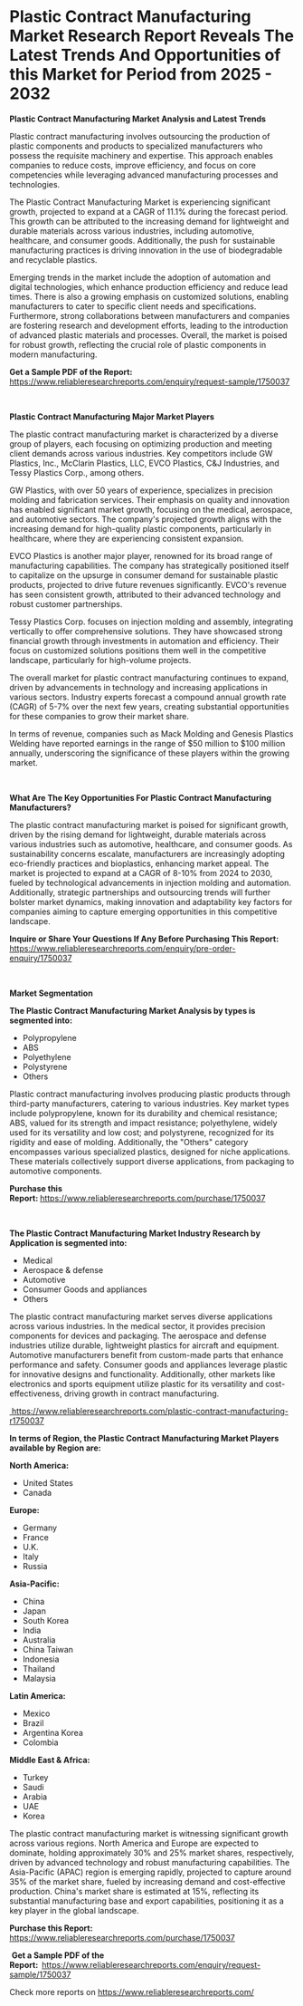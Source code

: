 <p><h1>Plastic Contract Manufacturing Market Research Report Reveals The Latest Trends And Opportunities of this Market for Period from 2025 - 2032</h1></p><p><strong>Plastic Contract Manufacturing Market Analysis and Latest Trends</strong></p>
<p><p>Plastic contract manufacturing involves outsourcing the production of plastic components and products to specialized manufacturers who possess the requisite machinery and expertise. This approach enables companies to reduce costs, improve efficiency, and focus on core competencies while leveraging advanced manufacturing processes and technologies.</p><p>The Plastic Contract Manufacturing Market is experiencing significant growth, projected to expand at a CAGR of 11.1% during the forecast period. This growth can be attributed to the increasing demand for lightweight and durable materials across various industries, including automotive, healthcare, and consumer goods. Additionally, the push for sustainable manufacturing practices is driving innovation in the use of biodegradable and recyclable plastics.</p><p>Emerging trends in the market include the adoption of automation and digital technologies, which enhance production efficiency and reduce lead times. There is also a growing emphasis on customized solutions, enabling manufacturers to cater to specific client needs and specifications. Furthermore, strong collaborations between manufacturers and companies are fostering research and development efforts, leading to the introduction of advanced plastic materials and processes. Overall, the market is poised for robust growth, reflecting the crucial role of plastic components in modern manufacturing.</p></p>
<p><strong>Get a Sample PDF of the Report:&nbsp;</strong> <a href="https://www.reliableresearchreports.com/enquiry/request-sample/1750037?utm_campaign=3059&utm_medium=2&utm_source=Github&utm_content=ia&utm_term=09032025&utm_id=plastic-contract-manufacturing">https://www.reliableresearchreports.com/enquiry/request-sample/1750037</a></p>
<p>&nbsp;</p>
<p><strong>Plastic Contract Manufacturing Major Market Players</strong></p>
<p><p>The plastic contract manufacturing market is characterized by a diverse group of players, each focusing on optimizing production and meeting client demands across various industries. Key competitors include GW Plastics, Inc., McClarin Plastics, LLC, EVCO Plastics, C&J Industries, and Tessy Plastics Corp., among others.</p><p>GW Plastics, with over 50 years of experience, specializes in precision molding and fabrication services. Their emphasis on quality and innovation has enabled significant market growth, focusing on the medical, aerospace, and automotive sectors. The company's projected growth aligns with the increasing demand for high-quality plastic components, particularly in healthcare, where they are experiencing consistent expansion.</p><p>EVCO Plastics is another major player, renowned for its broad range of manufacturing capabilities. The company has strategically positioned itself to capitalize on the upsurge in consumer demand for sustainable plastic products, projected to drive future revenues significantly. EVCO's revenue has seen consistent growth, attributed to their advanced technology and robust customer partnerships.</p><p>Tessy Plastics Corp. focuses on injection molding and assembly, integrating vertically to offer comprehensive solutions. They have showcased strong financial growth through investments in automation and efficiency. Their focus on customized solutions positions them well in the competitive landscape, particularly for high-volume projects.</p><p>The overall market for plastic contract manufacturing continues to expand, driven by advancements in technology and increasing applications in various sectors. Industry experts forecast a compound annual growth rate (CAGR) of 5-7% over the next few years, creating substantial opportunities for these companies to grow their market share.</p><p>In terms of revenue, companies such as Mack Molding and Genesis Plastics Welding have reported earnings in the range of $50 million to $100 million annually, underscoring the significance of these players within the growing market.</p></p>
<p>&nbsp;</p>
<p><strong>What Are The Key Opportunities For Plastic Contract Manufacturing Manufacturers?</strong></p>
<p><p>The plastic contract manufacturing market is poised for significant growth, driven by the rising demand for lightweight, durable materials across various industries such as automotive, healthcare, and consumer goods. As sustainability concerns escalate, manufacturers are increasingly adopting eco-friendly practices and bioplastics, enhancing market appeal. The market is projected to expand at a CAGR of 8-10% from 2024 to 2030, fueled by technological advancements in injection molding and automation. Additionally, strategic partnerships and outsourcing trends will further bolster market dynamics, making innovation and adaptability key factors for companies aiming to capture emerging opportunities in this competitive landscape.</p></p>
<p><strong>Inquire or Share Your Questions If Any Before Purchasing This Report:</strong> <a href="https://www.reliableresearchreports.com/enquiry/pre-order-enquiry/1750037?utm_campaign=3059&utm_medium=2&utm_source=Github&utm_content=ia&utm_term=09032025&utm_id=plastic-contract-manufacturing">https://www.reliableresearchreports.com/enquiry/pre-order-enquiry/1750037</a></p>
<p>&nbsp;</p>
<p><strong>Market Segmentation</strong></p>
<p><strong>The Plastic Contract Manufacturing Market Analysis by types is segmented into:</strong></p>
<p><ul><li>Polypropylene</li><li>ABS</li><li>Polyethylene</li><li>Polystyrene</li><li>Others</li></ul></p>
<p><p>Plastic contract manufacturing involves producing plastic products through third-party manufacturers, catering to various industries. Key market types include polypropylene, known for its durability and chemical resistance; ABS, valued for its strength and impact resistance; polyethylene, widely used for its versatility and low cost; and polystyrene, recognized for its rigidity and ease of molding. Additionally, the "Others" category encompasses various specialized plastics, designed for niche applications. These materials collectively support diverse applications, from packaging to automotive components.</p></p>
<p><strong>Purchase this Report:&nbsp;</strong><a href="https://www.reliableresearchreports.com/purchase/1750037?utm_campaign=3059&utm_medium=2&utm_source=Github&utm_content=ia&utm_term=09032025&utm_id=plastic-contract-manufacturing">https://www.reliableresearchreports.com/purchase/1750037</a></p>
<p>&nbsp;</p>
<p><strong>The Plastic Contract Manufacturing Market Industry Research by Application is segmented into:</strong></p>
<p><ul><li>Medical</li><li>Aerospace & defense</li><li>Automotive</li><li>Consumer Goods and appliances</li><li>Others</li></ul></p>
<p><p>The plastic contract manufacturing market serves diverse applications across various industries. In the medical sector, it provides precision components for devices and packaging. The aerospace and defense industries utilize durable, lightweight plastics for aircraft and equipment. Automotive manufacturers benefit from custom-made parts that enhance performance and safety. Consumer goods and appliances leverage plastic for innovative designs and functionality. Additionally, other markets like electronics and sports equipment utilize plastic for its versatility and cost-effectiveness, driving growth in contract manufacturing.</p></p>
<p><a href="https://www.reliableresearchreports.com/plastic-contract-manufacturing-r1750037?utm_campaign=3059&utm_medium=2&utm_source=Github&utm_content=ia&utm_term=09032025&utm_id=plastic-contract-manufacturing">&nbsp;https://www.reliableresearchreports.com/plastic-contract-manufacturing-r1750037</a></p>
<p><strong>In terms of Region, the Plastic Contract Manufacturing Market Players available by Region are:</strong></p>
<p>
    <p> <strong> North America: </strong>
        <ul>
            <li>United States</li>
            <li>Canada</li>
        </ul>
        </p> 
    <p> <strong> Europe: </strong>
        <ul>
            <li>Germany</li>
            <li>France</li>
            <li>U.K.</li>
            <li>Italy</li>
            <li>Russia</li>
        </ul>
        </p> 
    <p> <strong> Asia-Pacific: </strong>
        <ul>
            <li>China</li>
            <li>Japan</li>
            <li>South Korea</li>
            <li>India</li>
            <li>Australia</li>
            <li>China Taiwan</li>
            <li>Indonesia</li>
            <li>Thailand</li>
            <li>Malaysia</li>
        </ul>
        </p> 
    <p> <strong> Latin America: </strong>
        <ul>
            <li>Mexico</li>
            <li>Brazil</li>
            <li>Argentina Korea</li>
            <li>Colombia</li>
        </ul>
        </p> 
    <p> <strong> Middle East & Africa: </strong>
        <ul>
            <li>Turkey</li>
            <li>Saudi</li>
            <li>Arabia</li>
            <li>UAE</li>
            <li>Korea</li>
        </ul>
    </p>
    </p>
<p><p>The plastic contract manufacturing market is witnessing significant growth across various regions. North America and Europe are expected to dominate, holding approximately 30% and 25% market shares, respectively, driven by advanced technology and robust manufacturing capabilities. The Asia-Pacific (APAC) region is emerging rapidly, projected to capture around 35% of the market share, fueled by increasing demand and cost-effective production. China's market share is estimated at 15%, reflecting its substantial manufacturing base and export capabilities, positioning it as a key player in the global landscape.</p></p>
<p><strong>Purchase this Report: </strong><a href="https://www.reliableresearchreports.com/purchase/1750037?utm_campaign=3059&utm_medium=2&utm_source=Github&utm_content=ia&utm_term=09032025&utm_id=plastic-contract-manufacturing">https://www.reliableresearchreports.com/purchase/1750037</a></p>
<p>&nbsp;<strong>Get a Sample PDF of the Report:&nbsp;&nbsp;</strong><a href="https://www.reliableresearchreports.com/enquiry/request-sample/1750037?utm_campaign=3059&utm_medium=2&utm_source=Github&utm_content=ia&utm_term=09032025&utm_id=plastic-contract-manufacturing">https://www.reliableresearchreports.com/enquiry/request-sample/1750037</a></p>
<p><strong></strong></p>
<p>Check more reports on <a href="https://www.reliableresearchreports.com/?utm_campaign=3059&utm_medium=2&utm_source=Github&utm_content=ia&utm_term=09032025&utm_id=plastic-contract-manufacturing">https://www.reliableresearchreports.com/</a></p>